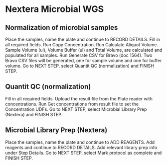 # Nextera Microbial WGS




## Normalization of microbial samples   


Place the samples, name the plate and continue to RECORD DETAILS.
Fill in all required fields.
Run Copy Concentration.
Run Calculate Aliquot Volume. Sample Volume (ul), Volume Buffer (ul) and Total Volume, are calculated and populated for all samples.
Run Generate CSV for Bravo (doc 1564).  Two Bravo CSV files will be generated, one for sample volume and one for buffer volume.
Go to NEXT STEP, select Quantit QC (normalization) and FINISH STEP. 












## Quantit QC (normalization)


Fill in all required fields.
Upload the result file from the Plate reader with concentrations.
Run Get concentrations from result file to set the Concentration UDFs.
Go to NEXT STEP, select Microbial Library Prep (Nextera) and FINISH STEP.








## Microbial Library Prep (Nextera) 


Place the samples, name the plate and continue to ADD REAGENTS. 
Add reagents and continue to RECORD DETAILS.
Add relevant library prep info under Step Details.
Go to NEXT STEP, select Mark protocol as complete and FINISH STEP.
